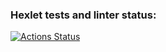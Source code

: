 ### Hexlet tests and linter status:
[![Actions Status](https://github.com/Dema63/python-project-49/actions/workflows/hexlet-check.yml/badge.svg)](https://github.com/Dema63/python-project-49/actions)